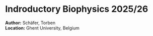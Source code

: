 # Indroductory Biophysics 2025/26
**Author:** Schäfer, Torben \
**Location:** Ghent University, Belgium
